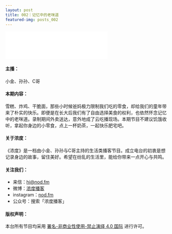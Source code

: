 ```yaml
---
layout: post
title: 002｜记忆中的老咪道
featured-img: posts_002
---
```

<iframe frameborder="no" border="0" marginwidth="0" marginheight="0" width="320" height="86" src="//music.163.com/outchain/player?type=3&id=2067912311&auto=1&height=66"></iframe>



#### 主播：

小金、孙孙、C哥


#### 本期内容：

雪糕、炸鸡、干脆面，那些小时候爸妈极力限制我们吃的零食，却给我们的童年带来了朴实的快乐。即便是在长大后我们有了自由选择美食的权利，也依然怀念记忆中的老咪道。录制期间外卖送达，意外地成了云吃播现场。本期节目不建议饥饿收听，拿起你身边的小零食，点上一杯奶茶，一起快乐肥宅吧。 


#### 关于浓度：

《浓度》是一档由小金、孙孙与C哥主持的生活类播客节目。成立电台的初衷是想记录身边的故事，留住美好。希望在纷乱的生活里，能给你带来一点开心与共鸣。


#### 关注我们：

* 来信：hi@nod.fm
* 微博：[浓度播客](//weibo.com/nongduorg)
* instagram：[nod.fm](https://www.instagram.com/nod.fm/)
* 公众号：搜索「浓度播客」


#### 版权声明：

本台所有节目均采用 [署名-非商业性使用-禁止演绎 4.0 国际](https://creativecommons.org/licenses/by-nc-nd/4.0/deed.zh) 进行许可。